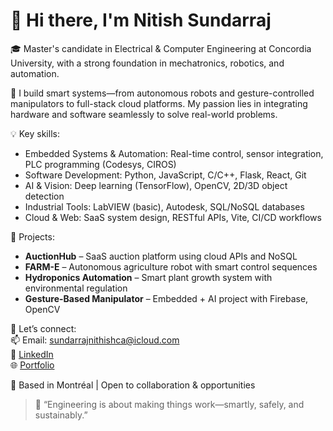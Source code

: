 # 👋 Hi there, I'm Nitish Sundarraj

🎓 Master's candidate in Electrical & Computer Engineering at Concordia University, with a strong foundation in mechatronics, robotics, and automation.

🔧 I build smart systems—from autonomous robots and gesture-controlled manipulators to full-stack cloud platforms. My passion lies in integrating hardware and software seamlessly to solve real-world problems.

💡 Key skills:
- Embedded Systems & Automation: Real-time control, sensor integration, PLC programming (Codesys, CIROS)
- Software Development: Python, JavaScript, C/C++, Flask, React, Git
- AI & Vision: Deep learning (TensorFlow), OpenCV, 2D/3D object detection
- Industrial Tools: LabVIEW (basic), Autodesk, SQL/NoSQL databases
- Cloud & Web: SaaS system design, RESTful APIs, Vite, CI/CD workflows

🚀 Projects:
- **AuctionHub** – SaaS auction platform using cloud APIs and NoSQL
- **FARM-E** – Autonomous agriculture robot with smart control sequences
- **Hydroponics Automation** – Smart plant growth system with environmental regulation
- **Gesture-Based Manipulator** – Embedded + AI project with Firebase, OpenCV

🤝 Let’s connect:  
📫 Email: sundarrajnithishca@icloud.com  
💼 [LinkedIn](https://www.linkedin.com/in/sundarrajnithish)  
🌐 [Portfolio](https://www.sundarrajnithish.ca)

📍 Based in Montréal | Open to collaboration & opportunities  

> 🌱 “Engineering is about making things work—smartly, safely, and sustainably.”  
